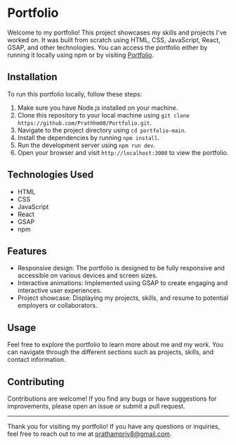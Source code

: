 # Portfolio

Welcome to my portfolio! This project showcases my skills and projects I've worked on. It was built from scratch using HTML, CSS, JavaScript, React, GSAP, and other technologies. You can access the portfolio either by running it locally using npm or by visiting [Portfolio](https://getmyportfolio.netlify.app/).

## Installation

To run this portfolio locally, follow these steps:

1. Make sure you have Node.js installed on your machine.
2. Clone this repository to your local machine using `git clone https://github.com/Prathhm08/Portfolio.git`.
3. Navigate to the project directory using `cd portfolio-main`.
4. Install the dependencies by running `npm install`.
5. Run the development server using `npm run dev`.
6. Open your browser and visit `http://localhost:3000` to view the portfolio.

## Technologies Used

- HTML
- CSS
- JavaScript
- React
- GSAP
- npm

## Features

- Responsive design: The portfolio is designed to be fully responsive and accessible on various devices and screen sizes.
- Interactive animations: Implemented using GSAP to create engaging and interactive user experiences.
- Project showcase: Displaying my projects, skills, and resume to potential employers or collaborators.

## Usage

Feel free to explore the portfolio to learn more about me and my work. You can navigate through the different sections such as projects, skills, and contact information.

## Contributing

Contributions are welcome! If you find any bugs or have suggestions for improvements, please open an issue or submit a pull request.

---

Thank you for visiting my portfolio! If you have any questions or inquiries, feel free to reach out to me at [prathampriv8@gmail.com](mailto:prathampriv8@gmail.com).
